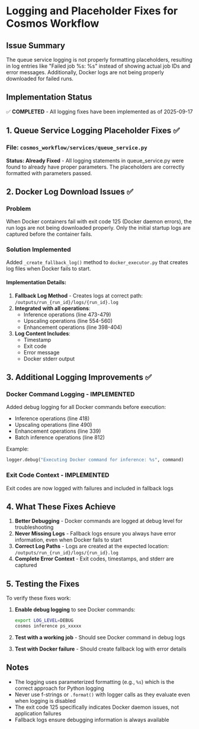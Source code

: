 # Logging and Placeholder Fixes for Cosmos Workflow

## Issue Summary
The queue service logging is not properly formatting placeholders, resulting in log entries like "Failed job %s: %s" instead of showing actual job IDs and error messages. Additionally, Docker logs are not being properly downloaded for failed runs.

## Implementation Status
✅ **COMPLETED** - All logging fixes have been implemented as of 2025-09-17

## 1. Queue Service Logging Placeholder Fixes ✅

### File: `cosmos_workflow/services/queue_service.py`

**Status: Already Fixed** - All logging statements in queue_service.py were found to already have proper parameters.
The placeholders are correctly formatted with parameters passed.

## 2. Docker Log Download Issues ✅

### Problem
When Docker containers fail with exit code 125 (Docker daemon errors), the run logs are not being downloaded properly. Only the initial startup logs are captured before the container fails.

### Solution Implemented
Added `_create_fallback_log()` method to `docker_executor.py` that creates log files when Docker fails to start.

#### Implementation Details:
1. **Fallback Log Method** - Creates logs at correct path: `/outputs/run_{run_id}/logs/{run_id}.log`
2. **Integrated with all operations**:
   - Inference operations (line 473-479)
   - Upscaling operations (line 554-560)
   - Enhancement operations (line 398-404)
3. **Log Content Includes**:
   - Timestamp
   - Exit code
   - Error message
   - Docker stderr output

## 3. Additional Logging Improvements ✅

### Docker Command Logging - IMPLEMENTED
Added debug logging for all Docker commands before execution:
- Inference operations (line 418)
- Upscaling operations (line 490)
- Enhancement operations (line 339)
- Batch inference operations (line 812)

Example:
```python
logger.debug("Executing Docker command for inference: %s", command)
```

### Exit Code Context - IMPLEMENTED
Exit codes are now logged with failures and included in fallback logs

## 4. What These Fixes Achieve

1. **Better Debugging** - Docker commands are logged at debug level for troubleshooting
2. **Never Missing Logs** - Fallback logs ensure you always have error information, even when Docker fails to start
3. **Correct Log Paths** - Logs are created at the expected location: `/outputs/run_{run_id}/logs/{run_id}.log`
4. **Complete Error Context** - Exit codes, timestamps, and stderr are captured

## 5. Testing the Fixes

To verify these fixes work:

1. **Enable debug logging** to see Docker commands:
   ```bash
   export LOG_LEVEL=DEBUG
   cosmos inference ps_xxxxx
   ```

2. **Test with a working job** - Should see Docker command in debug logs

3. **Test with Docker failure** - Should create fallback log with error details

## Notes

- The logging uses parameterized formatting (e.g., `%s`) which is the correct approach for Python logging
- Never use f-strings or `.format()` with logger calls as they evaluate even when logging is disabled
- The exit code 125 specifically indicates Docker daemon issues, not application failures
- Fallback logs ensure debugging information is always available